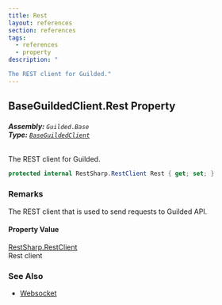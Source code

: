 ```yaml
---
title: Rest
layout: references
section: references
tags:
  - references
  - property
description: "

The REST client for Guilded."
---
```


## BaseGuildedClient.Rest Property
###### **Assembly:** `Guilded.Base`<br/>**Type:** [`BaseGuildedClient`](BaseGuildedClient.md 'Guilded.Base.BaseGuildedClient')

The REST client for Guilded.

```csharp
protected internal RestSharp.RestClient Rest { get; set; }
```

### Remarks
  
The REST client that is used to send requests to Guilded API.

#### Property Value
[RestSharp.RestClient](https://docs.microsoft.com/en-us/dotnet/api/RestSharp.RestClient 'RestSharp.RestClient')  
Rest client

### See Also
- [Websocket](BaseGuildedClient.Websocket.md 'Guilded.Base.BaseGuildedClient.Websocket')